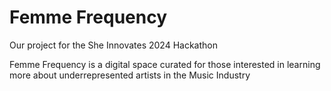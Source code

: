 # Femme Frequency
Our project for the She Innovates 2024 Hackathon

Femme Frequency is a digital space curated for those interested in learning more about underrepresented artists in the Music Industry
